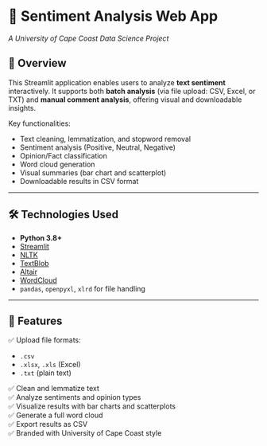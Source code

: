# 💬 Sentiment Analysis Web App  
*A University of Cape Coast Data Science Project*

## 📌 Overview

This Streamlit application enables users to analyze **text sentiment** interactively. It supports both **batch analysis** (via file upload: CSV, Excel, or TXT) and **manual comment analysis**, offering visual and downloadable insights.

Key functionalities:
- Text cleaning, lemmatization, and stopword removal
- Sentiment analysis (Positive, Neutral, Negative)
- Opinion/Fact classification
- Word cloud generation
- Visual summaries (bar chart and scatterplot)
- Downloadable results in CSV format

---

## 🛠️ Technologies Used

- **Python 3.8+**
- [Streamlit](https://streamlit.io/)
- [NLTK](https://www.nltk.org/)
- [TextBlob](https://textblob.readthedocs.io/)
- [Altair](https://altair-viz.github.io/)
- [WordCloud](https://github.com/amueller/word_cloud)
- `pandas`, `openpyxl`, `xlrd` for file handling

---

## 📁 Features

✅ Upload file formats:
- `.csv`
- `.xlsx`, `.xls` (Excel)
- `.txt` (plain text)

✅ Clean and lemmatize text  
✅ Analyze sentiments and opinion types  
✅ Visualize results with bar charts and scatterplots  
✅ Generate a full word cloud  
✅ Export results as CSV  
✅ Branded with University of Cape Coast style
